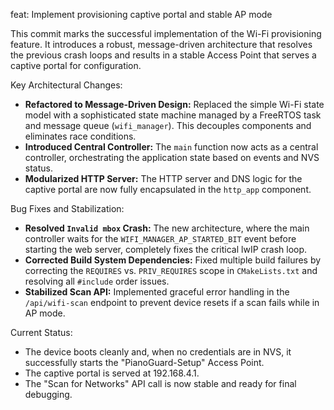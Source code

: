 
feat: Implement provisioning captive portal and stable AP mode

This commit marks the successful implementation of the Wi-Fi provisioning feature. It introduces a robust, message-driven architecture that resolves the previous crash loops and results in a stable Access Point that serves a captive portal for configuration.

Key Architectural Changes:
- **Refactored to Message-Driven Design:** Replaced the simple Wi-Fi state model with a sophisticated state machine managed by a FreeRTOS task and message queue (`wifi_manager`). This decouples components and eliminates race conditions.
- **Introduced Central Controller:** The `main` function now acts as a central controller, orchestrating the application state based on events and NVS status.
- **Modularized HTTP Server:** The HTTP server and DNS logic for the captive portal are now fully encapsulated in the `http_app` component.

Bug Fixes and Stabilization:
- **Resolved `Invalid mbox` Crash:** The new architecture, where the main controller waits for the `WIFI_MANAGER_AP_STARTED_BIT` event before starting the web server, completely fixes the critical lwIP crash loop.
- **Corrected Build System Dependencies:** Fixed multiple build failures by correcting the `REQUIRES` vs. `PRIV_REQUIRES` scope in `CMakeLists.txt` and resolving all `#include` order issues.
- **Stabilized Scan API:** Implemented graceful error handling in the `/api/wifi-scan` endpoint to prevent device resets if a scan fails while in AP mode.

Current Status:
- The device boots cleanly and, when no credentials are in NVS, it successfully starts the "PianoGuard-Setup" Access Point.
- The captive portal is served at 192.168.4.1.
- The "Scan for Networks" API call is now stable and ready for final debugging.
